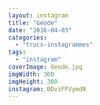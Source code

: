 ```yaml
---
layout: instagram
title: "Géode"
date: "2016-04-03"
categories: 
  - "trucs-instagrammes"
tags: 
  - "instagram"
coverImage: Geode.jpg
imgWidth: 360
imgHeight: 360
instagram: BDviFFVymdN
---
```

